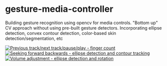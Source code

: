 # gesture-media-controller

Building gesture recognition using opencv for media controls. "Bottom up" CV approach without using pre-built gesture detectors. Incorporating ellipse detection, convex contour detection, color-based skin detection/segmentation, etc

[![Previous track/next track/pause/play - finger count](http://img.youtube.com/vi/m6KGeyJ26CI/0.jpg)](https://youtu.be/m6KGeyJ26CI)
[![Seeking forward backwards - ellipse detection and contour tracking](http://img.youtube.com/vi/youtu.be/WaM9921pQrY/0.jpg)](https://youtu.be/WaM9921pQrY)
[![Volume adjustment - ellipse detection and rotation](http://img.youtube.com/vi/youtu.be/WGSa7kswVZk/0.jpg)](https://www.youtube.com/watch?v=WGSa7kswVZk)
